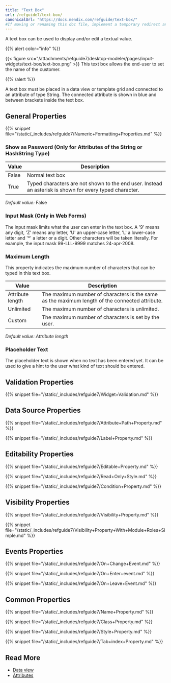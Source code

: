 ```yaml
---
title: "Text Box"
url: /refguide7/text-box/
canonicalUrl: "https://docs.mendix.com/refguide/text-box/"
#If moving or renaming this doc file, implement a temporary redirect and let the respective team know they should update the URL in the product. See Mapping to Products for more details.
---
```



A text box can be used to display and/or edit a textual value.

{{% alert color="info" %}}

{{< figure src="/attachments/refguide7/desktop-modeler/pages/input-widgets/text-box/text-box.png" >}}
This text box allows the end-user to set the name of the customer.

{{% /alert %}}

A text box must be placed in a data view or template grid and connected to an attribute of type String. The connected attribute is shown in blue and between brackets inside the text box.

## General Properties

{{% snippet file="/static/_includes/refguide7/Numeric+Formatting+Properties.md" %}}

### Show as Password (Only for Attributes of the String or HashString Type)

| Value | Description |
| --- | --- |
| False | Normal text box |
| True | Typed characters are not shown to the end user. Instead an asterisk is shown for every typed character. |

*Default value:* False

### Input Mask (Only in Web Forms)

The input mask limits what the user can enter in the text box. A '9' means any digit, 'Z' means any letter, 'U' an upper-case letter, 'L' a lower-case letter and '*' a letter or a digit. Other characters will be taken literally. For example, the input mask 99-LLL-9999 matches 24-apr-2008.

### Maximum Length

This property indicates the maximum number of characters that can be typed in this text box.

| Value | Description |
| --- | --- |
| Attribute length | The maximum number of characters is the same as the maximum length of the connected attribute. |
| Unlimited | The maximum number of characters is unlimited. |
| Custom | The maximum number of characters is set by the user. |

*Default value: Attribute length*

### Placeholder Text

The placeholder text is shown when no text has been entered yet. It can be used to give a hint to the user what kind of text should be entered.

## Validation Properties

{{% snippet file="/static/_includes/refguide7/Widget+Validation.md" %}}

## Data Source Properties

{{% snippet file="/static/_includes/refguide7/Attribute+Path+Property.md" %}}

{{% snippet file="/static/_includes/refguide7/Label+Property.md" %}}

## Editability Properties

{{% snippet file="/static/_includes/refguide7/Editable+Property.md" %}}

{{% snippet file="/static/_includes/refguide7/Read+Only+Style.md" %}}

{{% snippet file="/static/_includes/refguide7/Condition+Property.md" %}}

## Visibility Properties

{{% snippet file="/static/_includes/refguide7/Visibility+Property.md" %}}

{{% snippet file="/static/_includes/refguide7/Visibility+Property+With+Module+Roles+Simple.md" %}}

## Events Properties

{{% snippet file="/static/_includes/refguide7/On+Change+Event.md" %}}

{{% snippet file="/static/_includes/refguide7/On+Enter+event.md" %}}

{{% snippet file="/static/_includes/refguide7/On+Leave+Event.md" %}}

## Common Properties

{{% snippet file="/static/_includes/refguide7/Name+Property.md" %}}

{{% snippet file="/static/_includes/refguide7/Class+Property.md" %}}

{{% snippet file="/static/_includes/refguide7/Style+Property.md" %}}

{{% snippet file="/static/_includes/refguide7/Tab+index+Property.md" %}}

## Read More

* [Data view](/refguide7/data-view/)
* [Attributes](/refguide7/attributes/)
